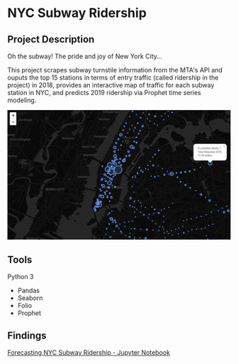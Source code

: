 # **NYC Subway Ridership**

## Project Description
Oh the subway! The pride and joy of New York City...

This project scrapes subway turnstile information from the MTA's API and ouputs the top 15 stations in terms of entry traffic (called ridership in the project) in 2018, provides an interactive map of traffic for each subway station in NYC, and predicts 2019 ridership via Prophet time series modeling.

![Image of NYC Subway Map](images/map.png)

## Tools
Python 3
- Pandas
- Seaborn
- Folio
- Prophet

## Findings
[Forecasting NYC Subway Ridership - Jupyter Notebook](https://github.com/cartney06/Data-Science-Projects/blob/master/NYC%20Subway%20Ridership/NYC%20Subway%20Forecast.ipynb) 
